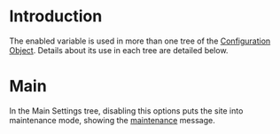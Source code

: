 # Introduction #

The enabled variable is used in more than one tree of the [Configuration Object](ConfigurationObject.md). Details about its use in each tree are detailed below.


# Main #
In the Main Settings tree, disabling this options puts the site into maintenance mode, showing the [maintenance](maintenance.md) message.